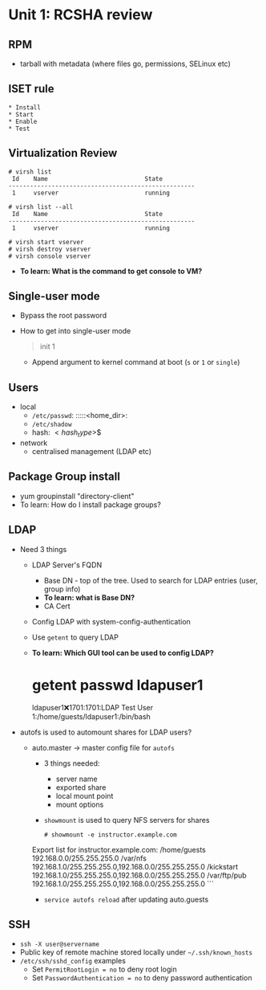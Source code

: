 # Unit 1: RCSHA review

## RPM

* tarball with metadata (where files go, permissions, SELinux etc)

## ISET rule

    * Install
    * Start
    * Enable
    * Test

## Virtualization Review

    # virsh list
     Id    Name                           State
    ----------------------------------------------------
     1     vserver                        running

    # virsh list --all
     Id    Name                           State
    ----------------------------------------------------
     1     vserver                        running

    # virsh start vserver
    # virsh destroy vserver
    # virsh console vserver

* **To learn: What is the command to get console to VM?**

## Single-user mode

* Bypass the root password
* How to get into single-user mode

    > init 1

  * Append argument to kernel command at boot (```s``` or ```1``` or ```single```)

## Users

* local
    * ```/etc/passwd```: <uname>:<passwd>:<uid>:<gid>:<comment>:<home_dir>:<shell>
    * ```/etc/shadow```
    * hash: $<hash_type>$<salt>$<hash>
* network
    * centralised management (LDAP etc)

## Package Group install

* yum groupinstall "directory-client"
* To learn: How do I install package groups?

## LDAP

* Need 3 things
    * LDAP Server's FQDN
        * Base DN - top of the tree. Used to search for LDAP entries (user, group info)
        * **To learn: what is Base DN?**
        * CA Cert
    * Config LDAP with system-config-authentication
    *  Use ```getent``` to query LDAP
    * **To learn: Which GUI tool can be used to config LDAP?**

        # getent passwd ldapuser1
        ldapuser1:x:1701:1701:LDAP Test User 1:/home/guests/ldapuser1:/bin/bash

* autofs is used to automount shares for LDAP users?
    * auto.master -> master config file for ```autofs```
        * 3 things needed:
           * server name
           * exported share
           * local mount point
           * mount options
        * ```showmount``` is used to query NFS servers for shares

            ```
            # showmount -e instructor.example.com
        Export list for instructor.example.com:
        /home/guests 192.168.0.0/255.255.255.0
        /var/nfs     192.168.1.0/255.255.255.0,192.168.0.0/255.255.255.0
        /kickstart   192.168.1.0/255.255.255.0,192.168.0.0/255.255.255.0
        /var/ftp/pub 192.168.1.0/255.255.255.0,192.168.0.0/255.255.255.0
            ```

         * ```service autofs reload``` after updating auto.guests

## SSH

* ```ssh -X user@servername```
* Public key of remote machine stored locally under ```~/.ssh/known_hosts```
* ```/etc/ssh/sshd_config``` examples
  * Set ```PermitRootLogin = no``` to deny root login
  * Set ```PasswordAuthentication = no``` to deny password authentication
